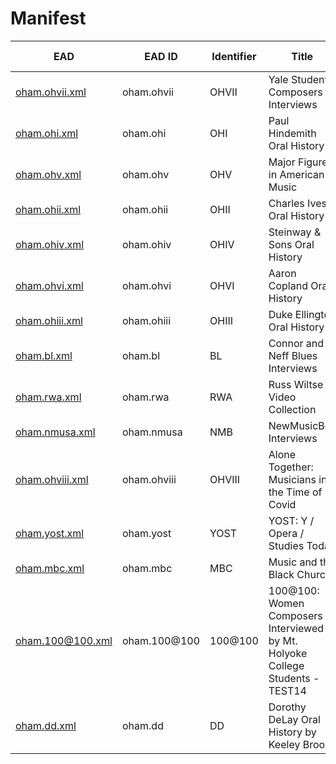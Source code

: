 # Manifest

EAD | EAD ID | Identifier | Title | Other versions
--- | ------ | ---------- | ----- | --------------
 [oham.ohvii.xml](5478.xml) | oham.ohvii | OHVII | Yale Student Composers Interviews |   [PDF](5478.pdf) 
 [oham.ohi.xml](5479.xml) | oham.ohi | OHI | Paul Hindemith Oral History |   [PDF](5479.pdf) 
 [oham.ohv.xml](5480.xml) | oham.ohv | OHV | Major Figures in American Music |   [PDF](5480.pdf) 
 [oham.ohii.xml](5481.xml) | oham.ohii | OHII | Charles Ives Oral History |   [PDF](5481.pdf) 
 [oham.ohiv.xml](5482.xml) | oham.ohiv | OHIV | Steinway & Sons Oral History |   [PDF](5482.pdf) 
 [oham.ohvi.xml](5483.xml) | oham.ohvi | OHVI | Aaron Copland Oral History |   [PDF](5483.pdf) 
 [oham.ohiii.xml](5484.xml) | oham.ohiii | OHIII | Duke Ellington Oral History |   [PDF](5484.pdf) 
 [oham.bl.xml](5519.xml) | oham.bl | BL | Connor and Neff Blues Interviews |   [PDF](5519.pdf) 
 [oham.rwa.xml](5551.xml) | oham.rwa | RWA | Russ Wiltse Video Collection |   [PDF](5551.pdf) 
 [oham.nmusa.xml](11627.xml) | oham.nmusa | NMB | NewMusicBox Interviews |   [PDF](11627.pdf) 
 [oham.ohviii.xml](11799.xml) | oham.ohviii | OHVIII | Alone Together: Musicians in the Time of Covid |   [PDF](11799.pdf) 
 [oham.yost.xml](11805.xml) | oham.yost | YOST | YOST: Y / Opera / Studies Today |   [PDF](11805.pdf) 
 [oham.mbc.xml](12801.xml) | oham.mbc | MBC | Music and the Black Church |   [PDF](12801.pdf) 
 [oham.100@100.xml](12939.xml) | oham.100@100 | 100@100 | 100@100: Women Composers Interviewed by Mt. Holyoke College Students - TEST14 |   [PDF](12939.pdf) 
 [oham.dd.xml](13536.xml) | oham.dd | DD | Dorothy DeLay Oral History by Keeley Brooks |   [PDF](13536.pdf) 

